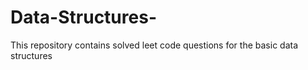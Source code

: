 # Data-Structures-
This repository contains solved leet code questions for the basic data structures
